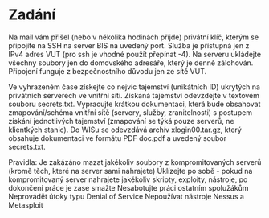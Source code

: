 # Zadání
Na mail vám přišel (nebo v několika hodinách příjde) privátní klíč, kterým se připojíte na SSH na server BIS na uvedený port. Služba je přístupná jen z IPv4 adres VUT (pro ssh je vhodné použít přepínat -4). Na serveru ukládejte všechny soubory jen do domovského adresáře, který je denně zálohován. Připojení funguje z bezpečnostního důvodu jen ze sítě VUT. 

Ve vyhrazeném čase získejte co nejvíc tajemství (unikátních ID) ukrytých na privátních serverech ve vnitřní síti. Získaná tajemství odevzdejte v textovém souboru secrets.txt. Vypracujte krátkou dokumentaci, která bude obsahovat zmapování/schéma vnitřní sítě (servery, služby, zranitelnosti) s postupem získání jednotlivých tajemství (zmapování se týká pouze serverů, ne klientkých stanic). Do WISu se odevzdává archív xlogin00.tar.gz, který obsahuje dokumentaci ve formátu PDF doc.pdf a uvedený soubor secrets.txt. 

Pravidla:
Je zakázáno mazat jakékoliv soubory z kompromitovaných serverů (kromě těch, které na server sami nahrajete)
Uklízejte po sobě - pokud na kompromitovaný server nahrajete jakékoliv skripty, exploity, nástroje, po dokončení práce je zase smažte
Nesabotujte práci ostatním spolužákům
Neprovádět útoky typu Denial of Service
Nepoužívat nástroje Nessus a Metasploit
